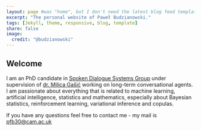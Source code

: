 ```yaml
---
layout: page #was "home", but I don't need the latest blog feed template on the homepage
excerpt: "The personal website of Paweł Budzianowski."
tags: [Jekyll, theme, responsive, blog, template]
share: false
image:
  credit: "@budzianowski"
---
```


## Welcome

I am an PhD candidate in [Spoken Dialogue Systems Group](http://www.mi.eng.cam.ac.uk/research/dialogue/) under supervision of [dr. Milica Gašić](http://www.mi.eng.cam.ac.uk/~mg436/) working on long-term conversational agents. I am passionate about everything that is related to machine learning, artificial intelligence, statistics and mathematics, especially about Bayesian statistics, reinforcement learning, variational inference and copulas.

If you have any questions feel free to contact me - my mail is pfb30@cam.ac.uk
